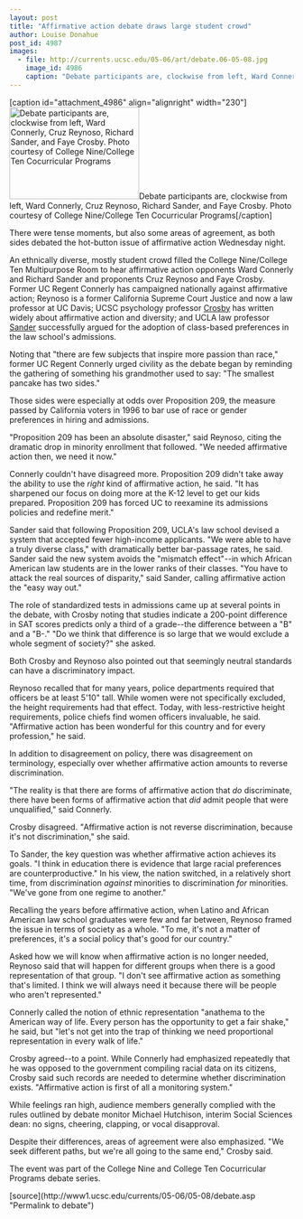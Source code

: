 ```yaml
---
layout: post
title: "Affirmative action debate draws large student crowd"
author: Louise Donahue 
post_id: 4987
images:
  - file: http://currents.ucsc.edu/05-06/art/debate.06-05-08.jpg
    image_id: 4986
    caption: "Debate participants are, clockwise from left, Ward Connerly, Cruz Reynoso, Richard Sander, and Faye Crosby. Photo courtesy of College Nine/College Ten Cocurricular Programs"
---
```


[caption id="attachment_4986" align="alignright" width="230"]<a href="http://localhost/mysite/wp-content/uploads/2006/05/debate.06-05-08.jpg"><img class="size-full wp-image-4986" src="http://localhost/mysite/wp-content/uploads/2006/05/debate.06-05-08.jpg" alt="Debate participants are, clockwise from left, Ward Connerly, Cruz Reynoso, Richard Sander, and Faye Crosby. Photo courtesy of College Nine/College Ten Cocurricular Programs" width="230" height="163" /></a>Debate participants are, clockwise from left, Ward Connerly, Cruz Reynoso, Richard Sander, and Faye Crosby. Photo courtesy of College Nine/College Ten Cocurricular Programs[/caption]
<a name="content" id="content"></a>
<p>
  There were tense moments, but also some areas of agreement, as both sides debated the hot-button issue of affirmative action Wednesday night.
</p>
<p>
  An ethnically diverse, mostly student crowd filled the College Nine/College Ten Multipurpose Room to hear affirmative action opponents Ward Connerly and Richard Sander and proponents Cruz Reynoso and Faye Crosby. Former UC Regent Connerly has campaigned nationally against affirmative action; Reynoso is a former California Supreme Court Justice and now a law professor at UC Davis; UCSC psychology professor <a href="http://psych.ucsc.edu/directory/details.php?id=8)%20">Crosby</a> has written widely about affirmative action and diversity; and UCLA law professor <a href="http://www.law.ucla.edu/home/index.asp?page=678">Sander</a> successfully argued for the adoption of class-based preferences in the law school's admissions.
</p>
<p>
  Noting that "there are few subjects that inspire more passion than race," former UC Regent Connerly urged civility as the debate began by reminding the gathering of something his grandmother used to say: "The smallest pancake has two sides."
</p>
<p>
  Those sides were especially at odds over Proposition 209, the measure passed by California voters in 1996 to bar use of race or gender preferences in hiring and admissions.
</p>
<p>
  "Proposition 209 has been an absolute disaster," said Reynoso, citing the dramatic drop in minority enrollment that followed. "We needed affirmative action then, we need it now."
</p>
<p>
  Connerly couldn't have disagreed more. Proposition 209 didn't take away the ability to use the <i>right</i> kind of affirmative action, he said. "It has sharpened our focus on doing more at the K-12 level to get our kids prepared. Proposition 209 has forced UC to reexamine its admissions policies and redefine merit."
</p>
<p>
  Sander said that following Proposition 209, UCLA's law school devised a system that accepted fewer high-income applicants. "We were able to have a truly diverse class," with dramatically better bar-passage rates, he said. Sander said the new system avoids the "mismatch effect"--in which African American law students are in the lower ranks of their classes. "You have to attack the real sources of disparity," said Sander, calling affirmative action the "easy way out."
</p>
<p>
  The role of standardized tests in admissions came up at several points in the debate, with Crosby noting that studies indicate a 200-point difference in SAT scores predicts only a third of a grade--the difference between a "B" and a "B-." "Do we think that difference is so large that we would exclude a whole segment of society?" she asked.
</p>
<p>
  Both Crosby and Reynoso also pointed out that seemingly neutral standards can have a discriminatory impact.
</p>
<p>
  Reynoso recalled that for many years, police departments required that officers be at least 5'10" tall. While women were not specifically excluded, the height requirements had that effect. Today, with less-restrictive height requirements, police chiefs find women officers invaluable, he said. "Affirmative action has been wonderful for this country and for every profession," he said.
</p>
<p>
  In addition to disagreement on policy, there was disagreement on terminology, especially over whether affirmative action amounts to reverse discrimination.
</p>
<p>
  "The reality is that there are forms of affirmative action that <i>do</i> discriminate, there have been forms of affirmative action that <i>did</i> admit people that were unqualified," said Connerly.
</p>
<p>
  Crosby disagreed. <em>"</em>Affirmative action is not reverse discrimination, because it's not discrimination," she said.
</p>
<p>
  To Sander, the key question was whether affirmative action achieves its goals. "I think in education there is evidence that large racial preferences are counterproductive." In his view, the nation switched, in a relatively short time, from discrimination <i>against</i> minorities to discrimination <i>for</i> minorities. "We've gone from one regime to another."
</p>
<p>
  Recalling the years before affirmative action, when Latino and African American law school graduates were few and far between, Reynoso framed the issue in terms of society as a whole. "To me, it's not a matter of preferences, it's a social policy that's good for our country."
</p>
<p>
  Asked how we will know when affirmative action is no longer needed, Reynoso said that will happen for different groups when there is a good representation of that group. "I don't see affirmative action as something that's limited. I think we will always need it because there will be people who aren't represented."
</p>
<p>
  Connerly called the notion of ethnic representation "anathema to the American way of life. Every person has the opportunity to get a fair shake," he said, but "let's not get into the trap of thinking we need proportional representation in every walk of life."
</p>
<p>
  Crosby agreed--to a point. While Connerly had emphasized repeatedly that he was opposed to the government compiling racial data on its citizens, Crosby said such records are needed to determine whether discrimination exists. "Affirmative action is first of all a monitoring system."
</p>
<p>
  While feelings ran high, audience members generally complied with the rules outlined by debate monitor Michael Hutchison, interim Social Sciences dean: no signs, cheering, clapping, or vocal disapproval.
</p>
<p>
  Despite their differences, areas of agreement were also emphasized. "We seek different paths, but we're all going to the same end," Crosby said.
</p>
<p>
  The event was part of the College Nine and College Ten Cocurricular Programs debate series.
</p>
[source](http://www1.ucsc.edu/currents/05-06/05-08/debate.asp "Permalink to debate")
